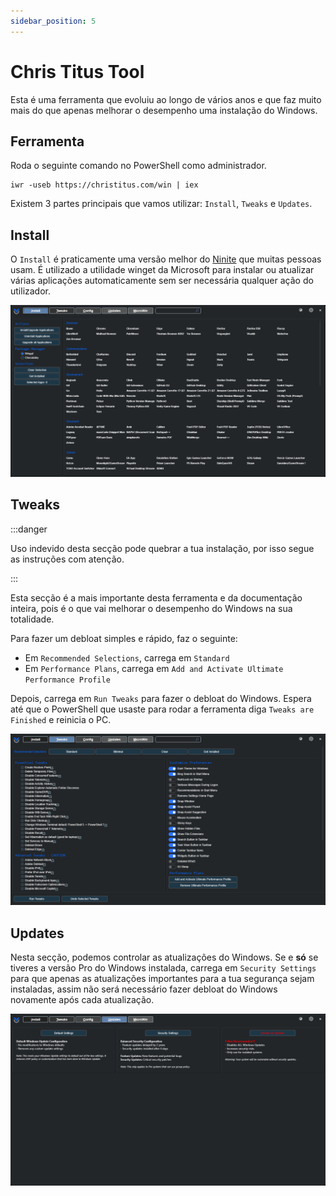 ```yaml
---
sidebar_position: 5
---
```


# Chris Titus Tool

Esta é uma ferramenta que evoluiu ao longo de vários anos e que faz muito mais do que apenas melhorar o desempenho uma instalação do Windows.

## Ferramenta

Roda o seguinte comando no PowerShell como administrador.

```
iwr -useb https://christitus.com/win | iex
```

Existem 3 partes principais que vamos utilizar: `Install`, `Tweaks` e `Updates`.

## Install

O `Install` é praticamente uma versão melhor do [Ninite](https://ninite.com/) que muitas pessoas usam. É utilizado a utilidade winget da Microsoft para instalar ou atualizar várias aplicações automaticamente sem ser necessária qualquer ação do utilizador.

![install](./assets/install.png)

## Tweaks

:::danger

Uso indevido desta secção pode quebrar a tua instalação, por isso segue as instruções com atenção.

:::

Esta secção é a mais importante desta ferramenta e da documentação inteira, pois é o que vai melhorar o desempenho do Windows na sua totalidade.

Para fazer um debloat simples e rápido, faz o seguinte:

- Em `Recommended Selections`, carrega em `Standard`
- Em `Performance Plans`, carrega em `Add and Activate Ultimate Performance Profile`

Depois, carrega em `Run Tweaks` para fazer o debloat do Windows. Espera até que o PowerShell que usaste para rodar a ferramenta diga `Tweaks are Finished` e reinicia o PC.

![tweaks](./assets/tweaks.png)

## Updates

Nesta secção, podemos controlar as atualizações do Windows. Se e **só** se tiveres a versão Pro do Windows instalada, carrega em `Security Settings` para que apenas as atualizações importantes para a tua segurança sejam instaladas, assim não será necessário fazer debloat do Windows novamente após cada atualização.

![updates](./assets/updates.png)